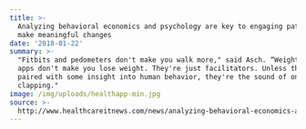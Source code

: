```yaml
---
title: >-
  Analyzing behavioral economics and psychology are key to engaging patients to
  make meaningful changes
date: '2018-01-22'
summary: >-
  "Fitbits and pedometers don't make you walk more," said Asch. “Weight loss
  apps don't make you lose weight. They're just facilitators. Unless they're
  paired with some insight into human behavior, they're the sound of one hand
  clapping."
image: /img/uploads/healthapp-min.jpg
source: >-
  http://www.healthcareitnews.com/news/analyzing-behavioral-economics-and-psychology-are-key-engaging-patients-make-meaningful-changes
---
```


